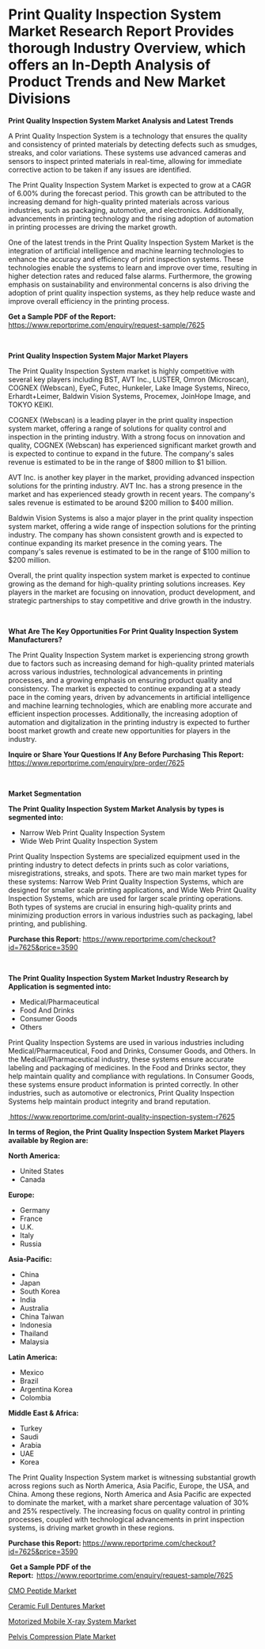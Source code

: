 <p><h1>Print Quality Inspection System Market Research Report Provides thorough Industry Overview, which offers an In-Depth Analysis of Product Trends and New Market Divisions</h1></p><p><strong>Print Quality Inspection System Market Analysis and Latest Trends</strong></p>
<p><p>A Print Quality Inspection System is a technology that ensures the quality and consistency of printed materials by detecting defects such as smudges, streaks, and color variations. These systems use advanced cameras and sensors to inspect printed materials in real-time, allowing for immediate corrective action to be taken if any issues are identified. </p><p>The Print Quality Inspection System Market is expected to grow at a CAGR of 6.00% during the forecast period. This growth can be attributed to the increasing demand for high-quality printed materials across various industries, such as packaging, automotive, and electronics. Additionally, advancements in printing technology and the rising adoption of automation in printing processes are driving the market growth.</p><p>One of the latest trends in the Print Quality Inspection System Market is the integration of artificial intelligence and machine learning technologies to enhance the accuracy and efficiency of print inspection systems. These technologies enable the systems to learn and improve over time, resulting in higher detection rates and reduced false alarms. Furthermore, the growing emphasis on sustainability and environmental concerns is also driving the adoption of print quality inspection systems, as they help reduce waste and improve overall efficiency in the printing process.</p></p>
<p><strong>Get a Sample PDF of the Report:&nbsp;</strong> <a href="https://www.reportprime.com/enquiry/request-sample/7625">https://www.reportprime.com/enquiry/request-sample/7625</a></p>
<p>&nbsp;</p>
<p><strong>Print Quality Inspection System Major Market Players</strong></p>
<p><p>The Print Quality Inspection System market is highly competitive with several key players including BST, AVT Inc., LUSTER, Omron (Microscan), COGNEX (Webscan), EyeC, Futec, Hunkeler, Lake Image Systems, Nireco, Erhardt+Leimer, Baldwin Vision Systems, Procemex, JoinHope Image, and TOKYO KEIKI.</p><p>COGNEX (Webscan) is a leading player in the print quality inspection system market, offering a range of solutions for quality control and inspection in the printing industry. With a strong focus on innovation and quality, COGNEX (Webscan) has experienced significant market growth and is expected to continue to expand in the future. The company's sales revenue is estimated to be in the range of $800 million to $1 billion.</p><p>AVT Inc. is another key player in the market, providing advanced inspection solutions for the printing industry. AVT Inc. has a strong presence in the market and has experienced steady growth in recent years. The company's sales revenue is estimated to be around $200 million to $400 million.</p><p>Baldwin Vision Systems is also a major player in the print quality inspection system market, offering a wide range of inspection solutions for the printing industry. The company has shown consistent growth and is expected to continue expanding its market presence in the coming years. The company's sales revenue is estimated to be in the range of $100 million to $200 million.</p><p>Overall, the print quality inspection system market is expected to continue growing as the demand for high-quality printing solutions increases. Key players in the market are focusing on innovation, product development, and strategic partnerships to stay competitive and drive growth in the industry.</p></p>
<p>&nbsp;</p>
<p><strong>What Are The Key Opportunities For Print Quality Inspection System Manufacturers?</strong></p>
<p><p>The Print Quality Inspection System market is experiencing strong growth due to factors such as increasing demand for high-quality printed materials across various industries, technological advancements in printing processes, and a growing emphasis on ensuring product quality and consistency. The market is expected to continue expanding at a steady pace in the coming years, driven by advancements in artificial intelligence and machine learning technologies, which are enabling more accurate and efficient inspection processes. Additionally, the increasing adoption of automation and digitalization in the printing industry is expected to further boost market growth and create new opportunities for players in the industry.</p></p>
<p><strong>Inquire or Share Your Questions If Any Before Purchasing This Report:</strong> <a href="https://www.reportprime.com/enquiry/pre-order/7625">https://www.reportprime.com/enquiry/pre-order/7625</a></p>
<p>&nbsp;</p>
<p><strong>Market Segmentation</strong></p>
<p><strong>The Print Quality Inspection System Market Analysis by types is segmented into:</strong></p>
<p><ul><li>Narrow Web Print Quality Inspection System</li><li>Wide Web Print Quality Inspection System</li></ul></p>
<p><p>Print Quality Inspection Systems are specialized equipment used in the printing industry to detect defects in prints such as color variations, misregistrations, streaks, and spots. There are two main market types for these systems: Narrow Web Print Quality Inspection Systems, which are designed for smaller scale printing applications, and Wide Web Print Quality Inspection Systems, which are used for larger scale printing operations. Both types of systems are crucial in ensuring high-quality prints and minimizing production errors in various industries such as packaging, label printing, and publishing.</p></p>
<p><strong>Purchase this Report:&nbsp;</strong><a href="https://www.reportprime.com/checkout?id=7625&price=3590">https://www.reportprime.com/checkout?id=7625&price=3590</a></p>
<p>&nbsp;</p>
<p><strong>The Print Quality Inspection System Market Industry Research by Application is segmented into:</strong></p>
<p><ul><li>Medical/Pharmaceutical</li><li>Food And Drinks</li><li>Consumer Goods</li><li>Others</li></ul></p>
<p><p>Print Quality Inspection Systems are used in various industries including Medical/Pharmaceutical, Food and Drinks, Consumer Goods, and Others. In the Medical/Pharmaceutical industry, these systems ensure accurate labeling and packaging of medicines. In the Food and Drinks sector, they help maintain quality and compliance with regulations. In Consumer Goods, these systems ensure product information is printed correctly. In other industries, such as automotive or electronics, Print Quality Inspection Systems help maintain product integrity and brand reputation.</p></p>
<p><a href="https://www.reportprime.com/print-quality-inspection-system-r7625">&nbsp;https://www.reportprime.com/print-quality-inspection-system-r7625</a></p>
<p><strong>In terms of Region, the Print Quality Inspection System Market Players available by Region are:</strong></p>
<p>
    <p> <strong> North America: </strong>
        <ul>
            <li>United States</li>
            <li>Canada</li>
        </ul>
        </p> 
    <p> <strong> Europe: </strong>
        <ul>
            <li>Germany</li>
            <li>France</li>
            <li>U.K.</li>
            <li>Italy</li>
            <li>Russia</li>
        </ul>
        </p> 
    <p> <strong> Asia-Pacific: </strong>
        <ul>
            <li>China</li>
            <li>Japan</li>
            <li>South Korea</li>
            <li>India</li>
            <li>Australia</li>
            <li>China Taiwan</li>
            <li>Indonesia</li>
            <li>Thailand</li>
            <li>Malaysia</li>
        </ul>
        </p> 
    <p> <strong> Latin America: </strong>
        <ul>
            <li>Mexico</li>
            <li>Brazil</li>
            <li>Argentina Korea</li>
            <li>Colombia</li>
        </ul>
        </p> 
    <p> <strong> Middle East & Africa: </strong>
        <ul>
            <li>Turkey</li>
            <li>Saudi</li>
            <li>Arabia</li>
            <li>UAE</li>
            <li>Korea</li>
        </ul>
    </p>
    </p>
<p><p>The Print Quality Inspection System market is witnessing substantial growth across regions such as North America, Asia Pacific, Europe, the USA, and China. Among these regions, North America and Asia Pacific are expected to dominate the market, with a market share percentage valuation of 30% and 25% respectively. The increasing focus on quality control in printing processes, coupled with technological advancements in print inspection systems, is driving market growth in these regions.</p></p>
<p><strong>Purchase this Report: </strong><a href="https://www.reportprime.com/checkout?id=7625&price=3590">https://www.reportprime.com/checkout?id=7625&price=3590</a></p>
<p>&nbsp;<strong>Get a Sample PDF of the Report:&nbsp;&nbsp;</strong><a href="https://www.reportprime.com/enquiry/request-sample/7625">https://www.reportprime.com/enquiry/request-sample/7625</a></p>
<p><strong></strong></p>
<p><p><a href="https://medium.com/@gyuj5h/future-trends-in-global-cmo-peptide-market-market-insights-and-analysis-from-2024-to-2031-in-163-5d96738617da">CMO Peptide Market</a></p><p><a href="https://medium.com/@woods76241/market-forecast-global-ceramic-full-dentures-trends-and-impact-analysis-2024-2031-by-3e2dd54aacc0">Ceramic Full Dentures Market</a></p><p><a href="https://medium.com/@paulalkim0612024/global-motorized-mobile-x-ray-system-market-size-share-analysis-by-product-type-by-d9e269a22587">Motorized Mobile X-ray System Market</a></p><p><a href="https://medium.com/@jordymiller63/pelvis-compression-plate-market-trends-a-detailed-study-of-its-market-segmentation-and-analyzing-da11445d3d10">Pelvis Compression Plate Market</a></p></p>